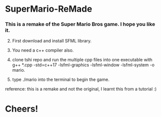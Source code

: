# SuperMario-ReMade

### This is a remake of the Super Mario Bros game. I hope you like it.

2. First download  and install SFML library.

3. You need a c++ compiler also.

4. clone tshi repo and run the multiple cpp files into one executable with g++ *.cpp -std=c++17 -lsfml-graphics -lsfml-window -lsfml-system -o mario.

5. type ./mario into the terminal to begin the game.



reference: this is a remake and not the original, I learnt this from a tutorial :)

# Cheers!